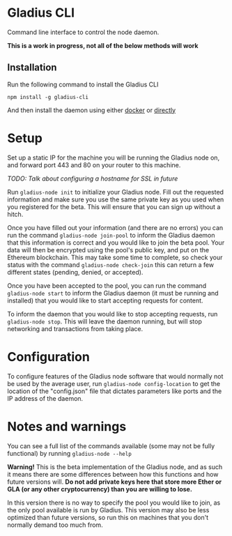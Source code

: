 # Gladius CLI

Command line interface to control the node daemon.

**This is a work in progress, not all of the below methods will work**

## Installation

Run the following command to install the Gladius CLI

`npm install -g gladius-cli`

And then install the daemon using either [docker](https://gladius.io) or
[directly](https://gladius.io)

# Setup

Set up a static IP for the machine you will be running the Gladius node on, and
forward port 443 and 80 on your router to this machine.

_TODO: Talk about configuring a hostname for SSL in future_

Run `gladius-node init` to initialize your Gladius node. Fill out the requested
information and make sure you use the same private key as you used when you
registered for the beta. This will ensure that you can sign up without a hitch.

Once you have filled out your information (and there are no errors) you can run
the command `gladius-node join-pool` to inform the Gladius daemon that this
information is correct and you would like to join the beta pool. Your data will
then be encrypted using the pool's public key, and put on the Ethereum
blockchain. This may take some time to complete, so check your status with the
command `gladius-node check-join` this can return a few different states
(pending, denied, or accepted).

Once you have been accepted to the pool, you can run
the command `gladius-node start` to inform the Gladius daemon (it must be
running and installed) that you would like to start accepting requests for
content.

To inform the daemon that you would like to stop accepting requests, run
`gladius-node stop`. This will leave the daemon running, but will stop
networking and transactions from taking place.

# Configuration
To configure features of the Gladius node software that would normally not be
used by the average user, run `gladius-node config-location` to get the location
of the "config.json" file that dictates parameters like ports and the IP address
of the daemon.   

# Notes and warnings
You can see a full list of the commands available (some may not be fully
  functional) by running `gladius-node --help`


**Warning!** This is the beta implementation of the Gladius node, and as such it
means there are some differences between how this functions and how future
versions will. **Do not add private keys here that store more Ether or GLA (or
any other cryptocurrency) than you are willing to lose.**

In this version there is no way to specify the pool you would
like to join, as the only pool available is run by Gladius. This version may
also be less optimized than future versions, so run this on machines that you
don't normally demand too much from.
